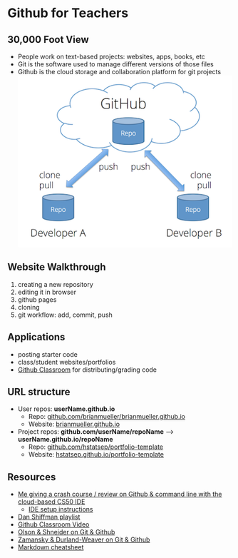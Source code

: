 # Github for Teachers

## 30,000 Foot View
* People work on text-based projects: websites, apps, books, etc
* Git is the software used to manage different versions of those files
* Github is the cloud storage and collaboration platform for git projects
![push/pull](push-pull.png)

## Website Walkthrough
1. creating a new repository
2. editing it in browser
3. github pages
4. cloning
5. git workflow: add, commit, push

## Applications
* posting starter code
* class/student websites/portfolios
* [Github Classroom](https://classroom.github.com/) for distributing/grading code

## URL structure
* User repos: **userName.github.io**
  * Repo: [github.com/brianmueller/brianmueller.github.io](https://github.com/brianmueller/brianmueller.github.io)
  * Website: [brianmueller.github.io](http://brianmueller.github.io/)
* Project repos: **github.com/userName/repoName** --> **userName.github.io/repoName**
  * Repo: [github.com/hstatsep/portfolio-template](https://github.com/hstatsep/portfolio-template)
  * Website: [hstatsep.github.io/portfolio-template](https://hstatsep.github.io/portfolio-template/)

## Resources
* [Me giving a crash course / review on Github & command line with the cloud-based CS50 IDE](https://www.youtube.com/watch?v=ENdYkG6R41A)
  * [IDE setup instructions](https://github.com/hstatsep/ide50)
* [Dan Shiffman playlist](https://www.youtube.com/playlist?list=PLRqwX-V7Uu6ZF9C0YMKuns9sLDzK6zoiV)
* [Github Classroom Video](https://www.youtube.com/watch?v=KXWXg68KpTY)
* [Olson & Shneider on Git & Github](https://www.youtube.com/watch?v=tqk6BMjiizA)
* [Zamansky & Durland-Weaver on Git & Github](https://www.youtube.com/watch?v=Az8XuZUmeog)
* [Markdown cheatsheet](https://github.com/adam-p/markdown-here/wiki/Markdown-Cheatsheet)
